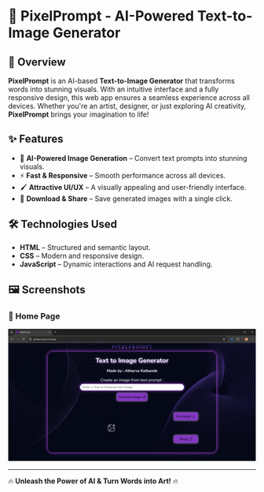 # 🎨 PixelPrompt - AI-Powered Text-to-Image Generator  

## 🚀 Overview  
**PixelPrompt** is an AI-based **Text-to-Image Generator** that transforms words into stunning visuals. With an intuitive interface and a fully responsive design, this web app ensures a seamless experience across all devices. Whether you're an artist, designer, or just exploring AI creativity, **PixelPrompt** brings your imagination to life!  

## ✨ Features  
- 🎨 **AI-Powered Image Generation** – Convert text prompts into stunning visuals.
- ⚡ **Fast & Responsive** – Smooth performance across all devices.  
- 🖌️ **Attractive UI/UX** – A visually appealing and user-friendly interface.  
- 📂 **Download & Share** – Save generated images with a single click.

## 🛠️ Technologies Used  
- **HTML** – Structured and semantic layout.
- **CSS** – Modern and responsive design.  
- **JavaScript** – Dynamic interactions and AI request handling.

## 🖼️ Screenshots  
### 📌 Home Page  
![PixelPrompt UI](./homepage.png)

---

🔥 **Unleash the Power of AI & Turn Words into Art!** 🔥  

